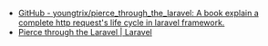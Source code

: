 - [GitHub - youngtrix/pierce\_through\_the\_laravel: A book explain a complete http request's life cycle in laravel framework.](https://github.com/youngtrix/pierce_through_the_laravel)
- [Pierce through the Laravel | Laravel](http://www.idocloud.net/pttl/index.html)